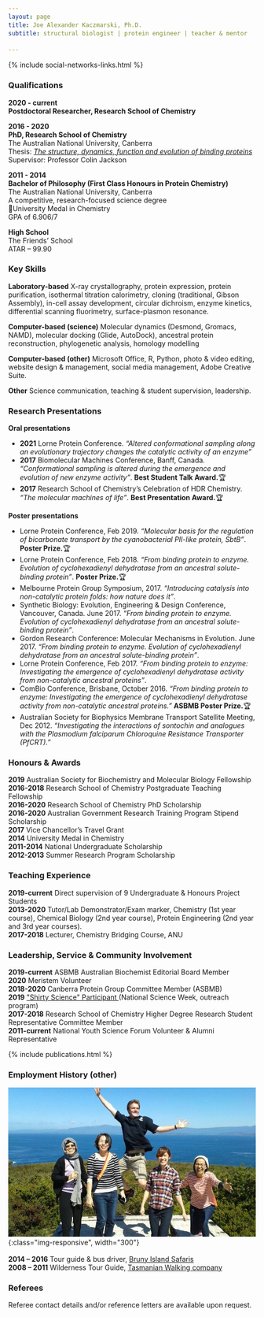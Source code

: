 ```yaml
---
layout: page
title: Joe Alexander Kaczmarski, Ph.D.
subtitle: structural biologist | protein engineer | teacher & mentor

---
```

{% include social-networks-links.html %}
&nbsp;

### Qualifications

**2020 - current**  
**Postdoctoral Researcher, Research School of Chemistry**  


**2016 - 2020**  
**PhD, Research School of Chemistry**  
The Australian National University, Canberra  
Thesis: <a href="https://openresearch-repository.anu.edu.au/handle/1885/207339" target="_blank" ><i>The structure, dynamics, function and evolution of binding proteins</i></a>  
Supervisor: Professor Colin Jackson  

**2011 - 2014**  
**Bachelor of Philosophy (First Class Honours in Protein Chemistry)**  
The Australian National University, Canberra  
A competitive, research-focused science degree  
🏅University Medal in Chemistry  
GPA of 6.906/7  
  
**High School**  
The Friends’ School  
ATAR – 99.90  							

### Key Skills
**Laboratory-based**
X-ray crystallography, protein expression, protein purification, isothermal titration calorimetry, cloning (traditional, Gibson Assembly), in-cell assay development, circular dichroism, enzyme kinetics, differential scanning fluorimetry, surface-plasmon resonance.  

**Computer-based (science)**
Molecular dynamics (Desmond, Gromacs, NAMD), molecular docking (Glide, AutoDock), ancestral protein reconstruction, phylogenetic analysis, homology modelling  
   
**Computer-based (other)**
Microsoft Office, R, Python, photo & video editing, website design & management, social media management, Adobe Creative Suite.   
  
**Other**
Science communication, teaching & student supervision, leadership.   

### Research Presentations
**Oral presentations**
-	**2021** Lorne Protein Conference. _“Altered conformational sampling along an evolutionary trajectory changes the catalytic activity of an enzyme”_
-	**2017** Biomolecular Machines Conference, Banff, Canada. _“Conformational sampling is altered during the emergence and evolution of new enzyme activity”_. **Best Student Talk Award.**🏆
-	**2017** Research School of Chemistry’s Celebration of HDR Chemistry. _“The molecular machines of life”_. **Best Presentation Award.**🏆

**Poster presentations**
-	Lorne Protein Conference, Feb 2019. _“Molecular basis for the regulation of bicarbonate transport by the cyanobacterial PII-like protein, SbtB”_. **Poster Prize.**🏆
-	Lorne Protein Conference, Feb 2018. _“From binding protein to enzyme. Evolution of cyclohexadienyl dehydratase from an ancestral solute-binding protein”_. **Poster Prize.**🏆
-	Melbourne Protein Group Symposium, 2017. _“Introducing catalysis into non-catalytic protein folds: how nature does it”_. 
-	Synthetic Biology: Evolution, Engineering & Design Conference, Vancouver, Canada. June 2017. _“From binding protein to enzyme. Evolution of cyclohexadienyl dehydratase from an ancestral solute-binding protein”_. 
-	Gordon Research Conference: Molecular Mechanisms in Evolution. June 2017. _“From binding protein to enzyme. Evolution of cyclohexadienyl dehydratase from an ancestral solute-binding protein”_.
-	Lorne Protein Conference, Feb 2017. _“From binding protein to enzyme: Investigating the emergence of cyclohexadienyl dehydratase activity from non-catalytic ancestral proteins”_. 
-	ComBio Conference, Brisbane, October 2016. _“From binding protein to enzyme: Investigating the emergence of cyclohexadienyl dehydratase activity from non-catalytic ancestral proteins.”_ **ASBMB Poster Prize.**🏆
-	Australian Society for Biophysics Membrane Transport Satellite Meeting, Dec 2012. _“Investigating the interactions of sontochin and analogues with the Plasmodium falciparum Chloroquine Resistance Transporter (PfCRT).”_ 



### Honours & Awards
**2019** Australian Society for Biochemistry and Molecular Biology Fellowship  
**2016-2018** Research School of Chemistry Postgraduate Teaching Fellowship  
**2016-2020** Research School of Chemistry PhD Scholarship  
**2016-2020** Australian Government Research Training Program Stipend Scholarship  
**2017** Vice Chancellor’s Travel Grant  
**2014** University Medal in Chemistry	  
**2011-2014** National Undergraduate Scholarship  
**2012-2013** Summer Research Program Scholarship	  

### Teaching Experience
**2019-current**  Direct supervision of 9 Undergraduate & Honours Project Students  
**2013-2020**     Tutor/Lab Demonstrator/Exam marker, Chemistry (1st year course), Chemical Biology (2nd year course), Protein Engineering (2nd year and 3rd year courses).  
**2017-2018** Lecturer, Chemistry Bridging Course, ANU  
### Leadership, Service & Community Involvement
**2019-current** ASBMB Australian Biochemist Editorial Board Member  
**2020** Meristem Volunteer  
**2018-2020** Canberra Protein Group Committee Member (ASBMB)  
**2019** <a href="http://www.shirtyscience.com/uploads/8/5/5/6/85566438/protein_orig.png" target="_blank"> "Shirty Science" Participant </a> (National Science Week, outreach program)  
**2017-2018** Research School of Chemistry Higher Degree Research Student Representative Committee Member  
**2011-current** National Youth Science Forum Volunteer & Alumni Representative  

{% include publications.html %}
<br>
### Employment History (other)
![Bruny Island Safaris](/assets/img/BrunyIslandSafaris.jpeg){:class="img-responsive", width="300"}
<br>  
**2014 – 2016** Tour guide & bus driver, <a href="https://www.brunyislandsafaris.com/" target="_blank">Bruny Island Safaris</a>  
**2008 – 2011**	Wilderness Tour Guide, <a href="https://www.taswalkingco.com.au/" target="_blank">Tasmanian Walking company</a>  


### Referees
Referee contact details and/or reference letters are available upon request. 

